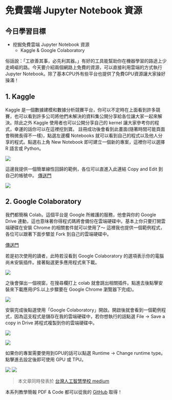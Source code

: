# 免費雲端 Jupyter Notebook 資源


## 今日學習目標
- 挖掘免費雲端 Jupyter Notebook 資源 
    - Kaggle & Google Colaboratory


俗話說：「工欲善其事，必先利其器。」有好的工具能幫助你在機器學習的路途上少走崎嶇的路。今天要介紹兩個網路上免費的資源，可以直接利用雲端的方式執行 Jupyter Notebook。除了基本CPU外有些平台也提供了免費GPU資源讓大家操好操滿！

## 1. Kaggle
Kaggle 是一個數據建模和數據分析競賽平台，你可以不定時在上面看到許多競賽，也可以看到許多公司將他們未解決的資料集公開分享給各位讓大家一起來解決。除此之外 Kaggle 使用者也可以公開分享自己的 kernel 讓大家參考你的程式，幸運的話你可以在這裡挖到寶。
註冊成功後會看到此畫面(隨著時間可能頁面會稍微長得不一樣)，點選左邊欄 Notebooks 就可以看到自己的程式以及他人分享的程式。點選右上角 New Notebook 即可建立一個新的專案，這裡你可以選擇 R 語言或 Python。

![](https://miro.medium.com/max/1400/1*hobsUYadyN44qjeC6yfLoA.png)

這邊我提供一個簡單線性回歸的範例，各位可以直進入此連結 Copy and Edit 到自己的帳號中。 [傳送門](https://www.kaggle.com/aiacademyandy/linear-regression)

![](https://miro.medium.com/max/1400/1*ky9aUNnxbAL2rBoYQhqtqQ.png)

## 2. Google Colaboratory
我們都簡稱 Colab。這個平台是 Google 所維護的服務，他會與你的 Google Drive 連動，這也意味著你得程式碼將會備份在雲端硬碟中。基本上你只要打開雲端硬碟在安裝 Chrome 的相關套件就可以使用了～
這裡我也提供一個範例程式，各位可以跟著下面步驟並 Fork 到自己的雲端硬碟中。

[傳送門](https://drive.google.com/file/d/19Lb2rmUqG-UzBPp-GeKFU6sHtd7pArw_/view)

若是初次使用的讀者，此時若沒看到 Google Colaboratory 的選項表示你的電腦尚未安裝插件。接著點選更多應用程式來下載。

![](https://miro.medium.com/max/1400/1*QgZMJU8xElHIr-9r3W6qCA.png)

之後會彈出一個視窗，在搜尋欄打上 colab 就會跳出相關插件。點進去後點擊安裝來下載應用(PS.以上步驟要在 Google Chrome 瀏覽器下完成)。

![](https://miro.medium.com/max/1400/1*3TkV7uB0AVklabEABwuq4A.png)

安裝完成後點選使用「Google Colaboratory」開啟。開啟後就會看到一個範例程式，因為這支程式是儲存在我的雲端硬碟中，若你想執行的話點選 File → Save a copy in Drive 將程式複製到你的雲端硬碟中。

![](https://miro.medium.com/max/1400/1*TMYQno2wc4jw6PJQE6F2pw.png)

![](https://miro.medium.com/max/1400/1*EW3htHGvy410gqCw_1X5sg.png)

如果你的專案需要使用到GPU的話可以點選 Runtime → Change runtime type。點擊進去設定後即可使用 GPU 或 TPU。

![](https://miro.medium.com/max/1400/1*OWKX8YC0M0e7J0Bdkv-L8g.png)
![](https://miro.medium.com/max/1400/1*lgb8nLPACLJ-NgXxG21FdA.png)

> 本文章同時發表於 [台灣人工智慧學校 medium](https://medium.com/ai-academy-taiwan/%E5%85%8D%E8%B2%BB%E9%9B%B2%E7%AB%AFjupyter-notebook%E5%A0%B1%E5%93%A9%E7%81%BD-427acf0382b2)


本系列教學簡報 PDF & Code 都可以從我的 [GitHub](https://github.com/andy6804tw/2020-12th-ironman) 取得！